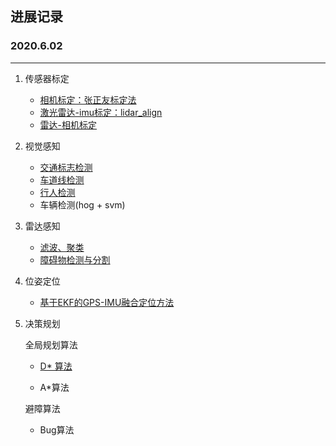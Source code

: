 ## 进展记录

### 2020.6.02

---

1. 传感器标定
   * [相机标定：张正友标定法](https://github.com/zhangjcNJUST/Summary/tree/master/1-传感器标定/相机标定)
   * [激光雷达-imu标定：lidar_align](https://github.com/zhangjcNJUST/Summary/tree/master/1-%E4%BC%A0%E6%84%9F%E5%99%A8%E6%A0%87%E5%AE%9A/%E6%BF%80%E5%85%89%E9%9B%B7%E8%BE%BEimu%E6%A0%87%E5%AE%9A)
   * [雷达-相机标定](https://github.com/zhangjcNJUST/Summary/tree/master/1-%E4%BC%A0%E6%84%9F%E5%99%A8%E6%A0%87%E5%AE%9A/%E7%9B%B8%E6%9C%BA%E9%9B%B7%E8%BE%BE%E8%81%94%E5%90%88%E6%A0%87%E5%AE%9A)
   
2. 视觉感知
   * [交通标志检测](https://github.com/zhangjcNJUST/Summary/tree/master/2-%E8%A7%86%E8%A7%89%E6%84%9F%E7%9F%A5/%E4%BA%A4%E9%80%9A%E6%A0%87%E5%BF%97%E6%A3%80%E6%B5%8B)
   * [车道线检测](https://github.com/zhangjcNJUST/Summary/tree/master/2-%E8%A7%86%E8%A7%89%E6%84%9F%E7%9F%A5/%E8%BD%A6%E9%81%93%E7%BA%BF%E6%8F%90%E5%8F%96)
   * [行人检测](https://github.com/zhangjcNJUST/Summary/tree/master/2-%E8%A7%86%E8%A7%89%E6%84%9F%E7%9F%A5/%E8%A1%8C%E4%BA%BA%E6%A3%80%E6%B5%8B)
   * 车辆检测(hog + svm)
   
3. 雷达感知

   * [滤波、聚类](https://github.com/zhangjcNJUST/Summary/tree/master/3-%E9%9B%B7%E8%BE%BE%E6%84%9F%E7%9F%A5/%E6%95%B0%E6%8D%AE%E5%A4%84%E7%90%86)
   * [障碍物检测与分割](https://github.com/zhangjcNJUST/Summary/tree/master/3-%E9%9B%B7%E8%BE%BE%E6%84%9F%E7%9F%A5/%E9%9A%9C%E7%A2%8D%E7%89%A9%E6%A3%80%E6%B5%8B%E4%B8%8E%E5%88%86%E5%89%B2)
   
4. 位姿定位
   
   * [基于EKF的GPS-IMU融合定位方法](https://github.com/zhangjcNJUST/Summary/tree/master/4-%E4%BD%8D%E5%A7%BF%E5%AE%9A%E4%BD%8D)
   
5. 决策规划
   
      全局规划算法
   
   * [D* 算法](https://github.com/zhangjcNJUST/Summary/tree/master/5-%E5%86%B3%E7%AD%96%E8%A7%84%E5%88%92)
   
   * A*算法
   
   避障算法
   
   * Bug算法

